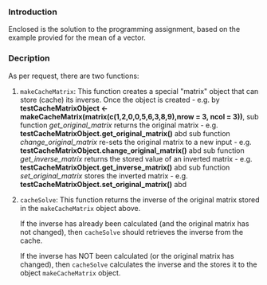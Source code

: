 ### Introduction

Enclosed is the solution to the programming assignment, based on the example provied for the mean of a vector.


### Decription

As per request, there are two functions:

1.  `makeCacheMatrix`: This function creates a special "matrix" object
    that can store (cache) its inverse.
    Once the object is created - e.g. by **testCacheMatrixObject <- makeCacheMatrix(matrix(c(1,2,0,0,5,6,3,8,9),nrow = 3, ncol = 3))**, 
     sub function _get_original_matrix_ returns the original matrix - e.g. **testCacheMatrixObject.get_original_matrix()** abd
     sub function _change_original_matrix_ re-sets the original matrix to a new input - e.g. **testCacheMatrixObject.change_original_matrix()** abd
     sub function _get_inverse_matrix_ returns the stored value of an inverted matrix - e.g. **testCacheMatrixObject.get_inverse_matrix()** abd
     sub function _set_original_matrix_ stores the inverted matrix - e.g. **testCacheMatrixObject.set_original_matrix()** abd
    
    
    
    
2.  `cacheSolve`: This function returns the inverse of the original
    matrix stored in the `makeCacheMatrix` object above. 
    
    If the inverse has already been calculated (and the original matrix has not changed), then
    `cacheSolve` should retrieves the inverse from the cache.
    
    If the inverse has NOT been calculated (or the original matrix has changed), then
    `cacheSolve` calculates the inverse and the stores it to the object `makeCacheMatrix` object.
    


